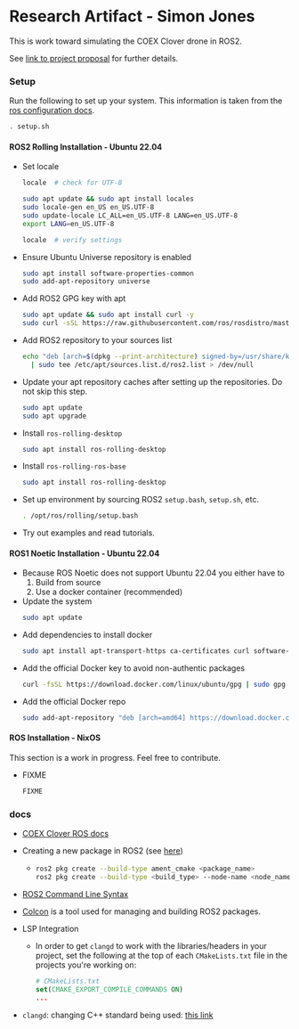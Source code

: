 # Research Artifact - Simon Jones

This is work toward simulating the COEX Clover drone in ROS2.  

See [link to project proposal](https://simon-jones.netlify.app/comp/2023-10-06) for further details.  

### Setup

Run the following to set up your system. This information is taken from the [ros configuration docs](https://docs.ros.org/en/rolling/Tutorials/Beginner-CLI-Tools/Configuring-ROS2-Environment.html).

```sh
. setup.sh
```

#### ROS2 Rolling Installation - Ubuntu 22.04

* Set locale
  ```sh
  locale  # check for UTF-8

  sudo apt update && sudo apt install locales
  sudo locale-gen en_US en_US.UTF-8
  sudo update-locale LC_ALL=en_US.UTF-8 LANG=en_US.UTF-8
  export LANG=en_US.UTF-8

  locale  # verify settings
  ```
* Ensure Ubuntu Universe repository is enabled
  ```sh
  sudo apt install software-properties-common
  sudo add-apt-repository universe
  ```
* Add ROS2 GPG key with apt
  ```sh
  sudo apt update && sudo apt install curl -y
  sudo curl -sSL https://raw.githubusercontent.com/ros/rosdistro/master/ros.key -o /usr/share/keyrings/ros-archive-keyring.gpg
  ```
* Add ROS2 repository to your sources list
  ```sh
  echo "deb [arch=$(dpkg --print-architecture) signed-by=/usr/share/keyrings/ros-archive-keyring.gpg] http://packages.ros.org/ros2/ubuntu $(. /etc/os-release && echo $UBUNTU_CODENAME) main" \
    | sudo tee /etc/apt/sources.list.d/ros2.list > /dev/null
  ```
* Update your apt repository caches after setting up the repositories. Do not skip this step.
  ```sh
  sudo apt update
  sudo apt upgrade
  ```
* Install `ros-rolling-desktop`
  ```sh
  sudo apt install ros-rolling-desktop
  ```
* Install `ros-rolling-ros-base`
  ```sh
  sudo apt install ros-rolling-desktop
  ```
* Set up environment by sourcing ROS2 `setup.bash`, `setup.sh`, etc.
  ```sh
  . /opt/ros/rolling/setup.bash
  ```
* Try out examples and read tutorials.

#### ROS1 Noetic Installation - Ubuntu 22.04

* Because ROS Noetic does not support Ubuntu 22.04 you either have to
  1. Build from source
  2. Use a docker container (recommended)
* Update the system
  ```sh
  sudo apt update
  ```
* Add dependencies to install docker
  ```sh
  sudo apt install apt-transport-https ca-certificates curl software-properties-common
  ```
* Add the official Docker key to avoid non-authentic packages
  ```sh
  curl -fsSL https://download.docker.com/linux/ubuntu/gpg | sudo gpg --dearmor -o /usr/share/keyrings/docker-archive-keyring.gpg
  ```
* Add the official Docker repo
  ```sh
  sudo add-apt-repository "deb [arch=amd64] https://download.docker.com/linux/ubuntu jammy stable"
  ```

#### ROS Installation - NixOS

This section is a work in progress. Feel free to contribute.  

* FIXME
    ```sh
    FIXME
    ```

### docs

* [COEX Clover ROS docs](http://wiki.ros.org/Robots/clover)
* Creating a new package in ROS2 (see [here](https://docs.ros.org/en/rolling/Tutorials/Beginner-Client-Libraries/Creating-Your-First-ROS2-Package.html#create-a-package))
  * ```sh
    ros2 pkg create --build-type ament_cmake <package_name>
    ros2 pkg create --build-type <build_type> --node-name <node_name> <package_name> --license <license>
    ```

* [ROS2 Command Line Syntax](https://design.ros2.org/articles/ros_command_line_arguments.html)
* [Colcon](https://docs.ros.org/en/rolling/Tutorials/Beginner-Client-Libraries/Colcon-Tutorial.html) is a tool used for managing and building ROS2 packages.
* LSP Integration
  * In order to get `clangd` to work with the libraries/headers in your project, set the following at the top of each `CMakeLists.txt` file in the projects you're working on:
    ```cmake
    # CMakeLists.txt
    set(CMAKE_EXPORT_COMPILE_COMMANDS ON)
    ...
    ```
* `clangd`: changing C++ standard being used: [this link](https://stackoverflow.com/questions/73758291/is-there-a-way-to-specify-the-c-standard-of-clangd-without-recompiling-it)
